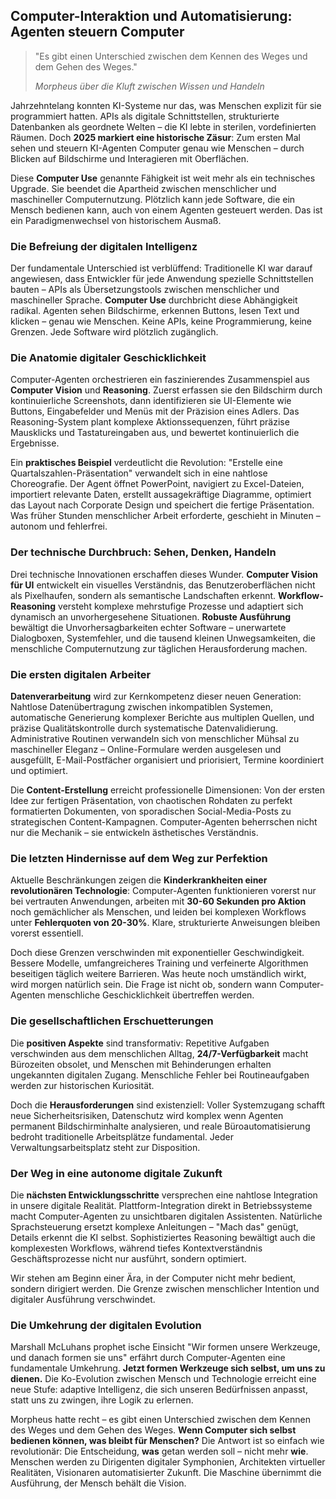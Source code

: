 ## Computer-Interaktion und Automatisierung: Agenten steuern Computer

> "Es gibt einen Unterschied zwischen dem Kennen des Weges und dem Gehen des Weges."
> 
> *Morpheus über die Kluft zwischen Wissen und Handeln*

Jahrzehntelang konnten KI-Systeme nur das, was Menschen explizit für sie programmiert hatten. APIs als digitale Schnittstellen, strukturierte Datenbanken als geordnete Welten – die KI lebte in sterilen, vordefinierten Räumen. Doch **2025 markiert eine historische Zäsur**: Zum ersten Mal sehen und steuern KI-Agenten Computer genau wie Menschen – durch Blicken auf Bildschirme und Interagieren mit Oberflächen.

Diese **Computer Use** genannte Fähigkeit ist weit mehr als ein technisches Upgrade. Sie beendet die Apartheid zwischen menschlicher und maschineller Computernutzung. Plötzlich kann jede Software, die ein Mensch bedienen kann, auch von einem Agenten gesteuert werden. Das ist ein Paradigmenwechsel von historischem Ausmaß.

### Die Befreiung der digitalen Intelligenz

Der fundamentale Unterschied ist verblüffend: Traditionelle KI war darauf angewiesen, dass Entwickler für jede Anwendung spezielle Schnittstellen bauten – APIs als Übersetzungstools zwischen menschlicher und maschineller Sprache. **Computer Use** durchbricht diese Abhängigkeit radikal. Agenten sehen Bildschirme, erkennen Buttons, lesen Text und klicken – genau wie Menschen. Keine APIs, keine Programmierung, keine Grenzen. Jede Software wird plötzlich zugänglich.

### Die Anatomie digitaler Geschicklichkeit

Computer-Agenten orchestrieren ein faszinierendes Zusammenspiel aus **Computer Vision** und **Reasoning**. Zuerst erfassen sie den Bildschirm durch kontinuierliche Screenshots, dann identifizieren sie UI-Elemente wie Buttons, Eingabefelder und Menüs mit der Präzision eines Adlers. Das Reasoning-System plant komplexe Aktionssequenzen, führt präzise Mausklicks und Tastatureingaben aus, und bewertet kontinuierlich die Ergebnisse.

Ein **praktisches Beispiel** verdeutlicht die Revolution: "Erstelle eine Quartalszahlen-Präsentation" verwandelt sich in eine nahtlose Choreografie. Der Agent öffnet PowerPoint, navigiert zu Excel-Dateien, importiert relevante Daten, erstellt aussagekräftige Diagramme, optimiert das Layout nach Corporate Design und speichert die fertige Präsentation. Was früher Stunden menschlicher Arbeit erforderte, geschieht in Minuten – autonom und fehlerfrei.

### Der technische Durchbruch: Sehen, Denken, Handeln

Drei technische Innovationen erschaffen dieses Wunder. **Computer Vision für UI** entwickelt ein visuelles Verständnis, das Benutzeroberflächen nicht als Pixelhaufen, sondern als semantische Landschaften erkennt. **Workflow-Reasoning** versteht komplexe mehrstufige Prozesse und adaptiert sich dynamisch an unvorhergesehene Situationen. **Robuste Ausführung** bewältigt die Unvorhersagbarkeiten echter Software – unerwartete Dialogboxen, Systemfehler, und die tausend kleinen Unwegsamkeiten, die menschliche Computernutzung zur täglichen Herausforderung machen.

### Die ersten digitalen Arbeiter

**Datenverarbeitung** wird zur Kernkompetenz dieser neuen Generation: Nahtlose Datenübertragung zwischen inkompatiblen Systemen, automatische Generierung komplexer Berichte aus multiplen Quellen, und präzise Qualitätskontrolle durch systematische Datenvalidierung. Administrative Routinen verwandeln sich von menschlicher Mühsal zu maschineller Eleganz – Online-Formulare werden ausgelesen und ausgefüllt, E-Mail-Postfächer organisiert und priorisiert, Termine koordiniert und optimiert.

Die **Content-Erstellung** erreicht professionelle Dimensionen: Von der ersten Idee zur fertigen Präsentation, von chaotischen Rohdaten zu perfekt formatierten Dokumenten, von sporadischen Social-Media-Posts zu strategischen Content-Kampagnen. Computer-Agenten beherrschen nicht nur die Mechanik – sie entwickeln ästhetisches Verständnis.

### Die letzten Hindernisse auf dem Weg zur Perfektion

Aktuelle Beschränkungen zeigen die **Kinderkrankheiten einer revolutionären Technologie**: Computer-Agenten funktionieren vorerst nur bei vertrauten Anwendungen, arbeiten mit **30-60 Sekunden pro Aktion** noch gemächlicher als Menschen, und leiden bei komplexen Workflows unter **Fehlerquoten von 20-30%**. Klare, strukturierte Anweisungen bleiben vorerst essentiell.

Doch diese Grenzen verschwinden mit exponentieller Geschwindigkeit. Bessere Modelle, umfangreicheres Training und verfeinerte Algorithmen beseitigen täglich weitere Barrieren. Was heute noch umständlich wirkt, wird morgen natürlich sein. Die Frage ist nicht ob, sondern wann Computer-Agenten menschliche Geschicklichkeit übertreffen werden.

### Die gesellschaftlichen Erschuetterungen

Die **positiven Aspekte** sind transformativ: Repetitive Aufgaben verschwinden aus dem menschlichen Alltag, **24/7-Verfügbarkeit** macht Bürozeiten obsolet, und Menschen mit Behinderungen erhalten ungekannten digitalen Zugang. Menschliche Fehler bei Routineaufgaben werden zur historischen Kuriosität.

Doch die **Herausforderungen** sind existenziell: Voller Systemzugang schafft neue Sicherheitsrisiken, Datenschutz wird komplex wenn Agenten permanent Bildschirminhalte analysieren, und reale Büroautomatisierung bedroht traditionelle Arbeitsplätze fundamental. Jeder Verwaltungsarbeitsplatz steht zur Disposition.

### Der Weg in eine autonome digitale Zukunft

Die **nächsten Entwicklungsschritte** versprechen eine nahtlose Integration in unsere digitale Realität. Plattform-Integration direkt in Betriebssysteme macht Computer-Agenten zu unsichtbaren digitalen Assistenten. Natürliche Sprachsteuerung ersetzt komplexe Anleitungen – "Mach das" genügt, Details erkennt die KI selbst. Sophistiziertes Reasoning bewältigt auch die komplexesten Workflows, während tiefes Kontextverständnis Geschäftsprozesse nicht nur ausführt, sondern optimiert.

Wir stehen am Beginn einer Ära, in der Computer nicht mehr bedient, sondern dirigiert werden. Die Grenze zwischen menschlicher Intention und digitaler Ausführung verschwindet.

### Die Umkehrung der digitalen Evolution

Marshall McLuhans prophet ische Einsicht "Wir formen unsere Werkzeuge, und danach formen sie uns" erfährt durch Computer-Agenten eine fundamentale Umkehrung. **Jetzt formen Werkzeuge sich selbst, um uns zu dienen.** Die Ko-Evolution zwischen Mensch und Technologie erreicht eine neue Stufe: adaptive Intelligenz, die sich unseren Bedürfnissen anpasst, statt uns zu zwingen, ihre Logik zu erlernen.

Morpheus hatte recht – es gibt einen Unterschied zwischen dem Kennen des Weges und dem Gehen des Weges. **Wenn Computer sich selbst bedienen können, was bleibt für Menschen?** Die Antwort ist so einfach wie revolutionär: Die Entscheidung, **was** getan werden soll – nicht mehr **wie**. Menschen werden zu Dirigenten digitaler Symphonien, Architekten virtueller Realitäten, Visionaren automatisierter Zukunft. Die Maschine übernimmt die Ausführung, der Mensch behält die Vision.